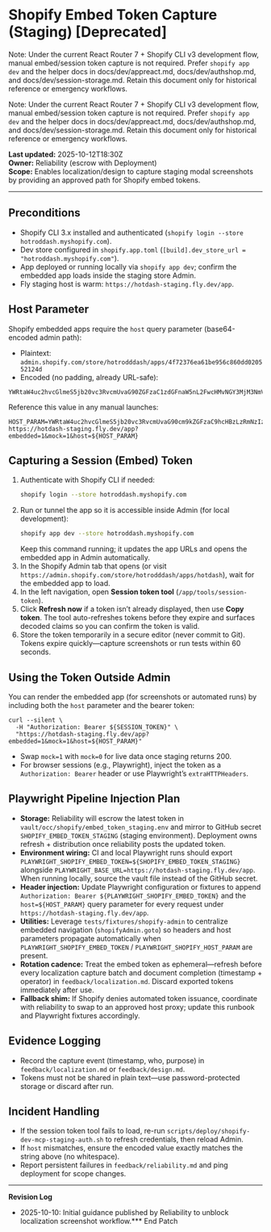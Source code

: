 # Shopify Embed Token Capture (Staging) [Deprecated]

Note: Under the current React Router 7 + Shopify CLI v3 development flow, manual embed/session token capture is not required. Prefer `shopify app dev` and the helper docs in docs/dev/appreact.md, docs/dev/authshop.md, and docs/dev/session-storage.md. Retain this document only for historical reference or emergency workflows.

Note: Under the current React Router 7 + Shopify CLI v3 development flow, manual embed/session token capture is not required. Prefer `shopify app dev` and the helper docs in docs/dev/appreact.md, docs/dev/authshop.md, and docs/dev/session-storage.md. Retain this document only for historical reference or emergency workflows.

**Last updated:** 2025-10-12T18:30Z  
**Owner:** Reliability (escrow with Deployment)  
**Scope:** Enables localization/design to capture staging modal screenshots by providing an approved path for Shopify embed tokens.

---

## Preconditions

- Shopify CLI 3.x installed and authenticated (`shopify login --store hotroddash.myshopify.com`).
- Dev store configured in `shopify.app.toml` (`[build].dev_store_url = "hotroddash.myshopify.com"`).
- App deployed or running locally via `shopify app dev`; confirm the embedded app loads inside the staging store Admin.
- Fly staging host is warm: `https://hotdash-staging.fly.dev/app`.

## Host Parameter

Shopify embedded apps require the `host` query parameter (base64-encoded admin path):

- Plaintext: `admin.shopify.com/store/hotrodddash/apps/4f72376ea61be956c860dd020552124d`
- Encoded (no padding, already URL-safe):

```
YWRtaW4uc2hvcGlmeS5jb20vc3RvcmUvaG90ZGFzaC1zdGFnaW5nL2FwcHMvNGY3MjM3NmVhNjFiZTk1NmM4NjBkZDAyMDU1MjEyNGQ=
```

Reference this value in any manual launches:

```
HOST_PARAM=YWRtaW4uc2hvcGlmeS5jb20vc3RvcmUvaG90cm9kZGFzaC9hcHBzLzRmNzIzNzZlYTYxYmU5NTZjODYwZGQwMjA1NTIxMjRk
https://hotdash-staging.fly.dev/app?embedded=1&mock=1&host=${HOST_PARAM}
```

## Capturing a Session (Embed) Token

1. Authenticate with Shopify CLI if needed:
   ```bash
   shopify login --store hotroddash.myshopify.com
   ```
2. Run or tunnel the app so it is accessible inside Admin (for local development):
   ```bash
   shopify app dev --store hotroddash.myshopify.com
   ```
   Keep this command running; it updates the app URLs and opens the embedded app in Admin automatically.
3. In the Shopify Admin tab that opens (or visit `https://admin.shopify.com/store/hotrodddash/apps/hotdash`), wait for the embedded app to load.
4. In the left navigation, open **Session token tool** (`/app/tools/session-token`).
5. Click **Refresh now** if a token isn’t already displayed, then use **Copy token**. The tool auto-refreshes tokens before they expire and surfaces decoded claims so you can confirm the token is valid.
6. Store the token temporarily in a secure editor (never commit to Git). Tokens expire quickly—capture screenshots or run tests within 60 seconds.

## Using the Token Outside Admin

You can render the embedded app (for screenshots or automated runs) by including both the `host` parameter and the bearer token:

```
curl --silent \
  -H "Authorization: Bearer ${SESSION_TOKEN}" \
  "https://hotdash-staging.fly.dev/app?embedded=1&mock=1&host=${HOST_PARAM}"
```

- Swap `mock=1` with `mock=0` for live data once staging returns 200.
- For browser sessions (e.g., Playwright), inject the token as a `Authorization: Bearer` header or use Playwright’s `extraHTTPHeaders`.

## Playwright Pipeline Injection Plan

- **Storage:** Reliability will escrow the latest token in `vault/occ/shopify/embed_token_staging.env` and mirror to GitHub secret `SHOPIFY_EMBED_TOKEN_STAGING` (staging environment). Deployment owns refresh + distribution once reliability posts the updated token.
- **Environment wiring:** CI and local Playwright runs should export `PLAYWRIGHT_SHOPIFY_EMBED_TOKEN=${SHOPIFY_EMBED_TOKEN_STAGING}` alongside `PLAYWRIGHT_BASE_URL=https://hotdash-staging.fly.dev/app`. When running locally, source the vault file instead of the GitHub secret.
- **Header injection:** Update Playwright configuration or fixtures to append `Authorization: Bearer ${PLAYWRIGHT_SHOPIFY_EMBED_TOKEN}` and the `host=${HOST_PARAM}` query parameter for every request under `https://hotdash-staging.fly.dev/app`.
- **Utilities:** Leverage `tests/fixtures/shopify-admin` to centralize embedded navigation (`shopifyAdmin.goto`) so headers and host parameters propagate automatically when `PLAYWRIGHT_SHOPIFY_EMBED_TOKEN` / `PLAYWRIGHT_SHOPIFY_HOST_PARAM` are present.
- **Rotation cadence:** Treat the embed token as ephemeral—refresh before every localization capture batch and document completion (timestamp + operator) in `feedback/localization.md`. Discard exported tokens immediately after use.
- **Fallback shim:** If Shopify denies automated token issuance, coordinate with reliability to swap to an approved host proxy; update this runbook and Playwright fixtures accordingly.

## Evidence Logging

- Record the capture event (timestamp, who, purpose) in `feedback/localization.md` or `feedback/design.md`.
- Tokens must not be shared in plain text—use password-protected storage or discard after run.

## Incident Handling

- If the session token tool fails to load, re-run `scripts/deploy/shopify-dev-mcp-staging-auth.sh` to refresh credentials, then reload Admin.
- If `host` mismatches, ensure the encoded value exactly matches the string above (no whitespace).
- Report persistent failures in `feedback/reliability.md` and ping deployment for scope changes.

---

**Revision Log**

- 2025-10-10: Initial guidance published by Reliability to unblock localization screenshot workflow.\*\*\* End Patch
